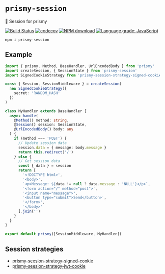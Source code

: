 # `prismy-session`

:ledger: Session for prismy

[![Build Status](https://travis-ci.com/prismyland/prismy-session.svg?branch=master)](https://travis-ci.com/prismyland/prismy-session)
[![codecov](https://codecov.io/gh/prismyland/prismy-session/branch/master/graph/badge.svg)](https://codecov.io/gh/prismyland/prismy-session)
[![NPM download](https://img.shields.io/npm/dm/prismy-session.svg)](https://www.npmjs.com/package/prismy-session)
[![Language grade: JavaScript](https://img.shields.io/lgtm/grade/javascript/g/prismyland/prismy-session.svg?logo=lgtm&logoWidth=18)](https://lgtm.com/projects/g/prismyland/prismy-session/context:javascript)

```
npm i prismy-session
```

## Example

```ts
import { prismy, Method, BaseHandler, UrlEncodedBody } from 'prismy'
import createSession, { SessionState } from 'prismy-session'
import SignedCookieStrategy from 'prismy-session-strategy-signed-cookie'

const { Session, SessionMiddleware } = createSession(
  new SignedCookieStrategy({
    secret: 'RANDOM_HASH'
  })
)

class MyHandler extends BaseHandler {
  async handle(
    @Method() method: string,
    @Session() session: SessionState,
    @UrlEncodedBody() body: any
  ) {
    if (method === 'POST') {
      // Update session data
      session.data = { message: body.message }
      return this.redirect('/')
    } else {
      // Get session data
      const { data } = session
      return [
        '<!DOCTYPE html>',
        '<body>',
        `<p>Message: ${data != null ? data.message : 'NULL'}</p>`,
        '<form action="/" method="post">',
        '<input name="message">',
        '<button type="submit">Send</button>',
        '</form>',
        '</body>'
      ].join('')
    }
  }
}

export default prismy([SessionMiddleware, MyHandler])
```

## Session strategies

- [prismy-seesion-strategy-signed-cookie](https://github.com/prismyland/prismy-session-strategy-signed-cookie)
- [prismy-seesion-strategy-jwt-cookie](https://github.com/prismyland/prismy-session-strategy-jwt-cookie)

